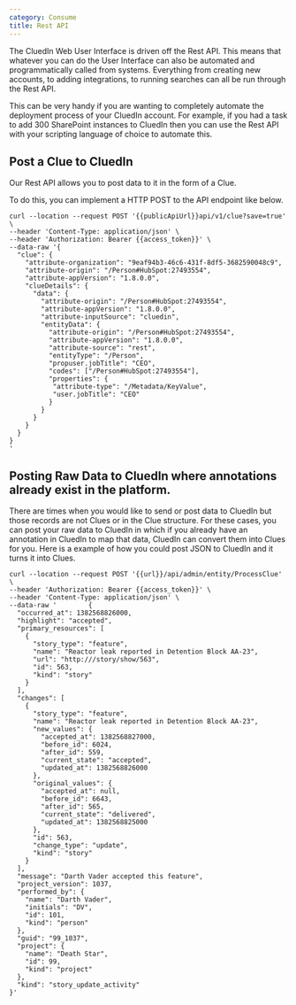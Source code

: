 ```yaml
---
category: Consume
title: Rest API
---
```


The CluedIn Web User Interface is driven off the Rest API. This means that whatever you can do the User Interface can also be automated and programmatically called from systems. Everything from creating new accounts, to adding integrations, to running searches can all be run through the Rest API. 

This can be very handy if you are wanting to completely automate the deployment process of your CluedIn account. For example, if you had a task to add 300 SharePoint instances to CluedIn then you can use the Rest API with your scripting language of choice to automate this. 

## Post a Clue to CluedIn

Our Rest API allows you to post data to it in the form of a Clue. 

To do this, you can implement a HTTP POST to the API endpoint like below.

```
curl --location --request POST '{{publicApiUrl}}api/v1/clue?save=true' \
--header 'Content-Type: application/json' \
--header 'Authorization: Bearer {{access_token}}' \
--data-raw '{
  "clue": {
    "attribute-organization": "9eaf94b3-46c6-431f-8df5-3682590048c9",
    "attribute-origin": "/Person#HubSpot:27493554",
    "attribute-appVersion": "1.8.0.0",
    "clueDetails": {
      "data": {
        "attribute-origin": "/Person#HubSpot:27493554",
        "attribute-appVersion": "1.8.0.0",
        "attribute-inputSource": "cluedin",
        "entityData": {
          "attribute-origin": "/Person#HubSpot:27493554",
          "attribute-appVersion": "1.8.0.0",
          "attribute-source": "rest",
          "entityType": "/Person",
	      "propuser.jobTitle": "CEO",
          "codes": ["/Person#HubSpot:27493554"],
          "properties": {
           "attribute-type": "/Metadata/KeyValue",
           "user.jobTitle": "CEO"
          }
        }
      }
    }
  }
}
'
```

## Posting Raw Data to CluedIn where annotations already exist in the platform. 

There are times when you would like to send or post data to CluedIn but those records are not Clues or in the Clue structure. For these cases, you can post your raw data to CluedIn in which if you already have an annotation in CluedIn to map that data, CluedIn can convert them into Clues for you. Here is a example of how you could post JSON to CluedIn and it turns it into Clues.

```
curl --location --request POST '{{url}}/api/admin/entity/ProcessClue' \
--header 'Authorization: Bearer {{access_token}}' \
--header 'Content-Type: application/json' \
--data-raw '        {
  "occurred_at": 1382568826000,
  "highlight": "accepted",
  "primary_resources": [
    {
      "story_type": "feature",
      "name": "Reactor leak reported in Detention Block AA-23",
      "url": "http:///story/show/563",
      "id": 563,
      "kind": "story"
    }
  ],
  "changes": [
    {
      "story_type": "feature",
      "name": "Reactor leak reported in Detention Block AA-23",
      "new_values": {
        "accepted_at": 1382568827000,
        "before_id": 6024,
        "after_id": 559,
        "current_state": "accepted",
        "updated_at": 1382568826000
      },
      "original_values": {
        "accepted_at": null,
        "before_id": 6643,
        "after_id": 565,
        "current_state": "delivered",
        "updated_at": 1382568825000
      },
      "id": 563,
      "change_type": "update",
      "kind": "story"
    }
  ],
  "message": "Darth Vader accepted this feature",
  "project_version": 1037,
  "performed_by": {
    "name": "Darth Vader",
    "initials": "DV",
    "id": 101,
    "kind": "person"
  },
  "guid": "99_1037",
  "project": {
    "name": "Death Star",
    "id": 99,
    "kind": "project"
  },
  "kind": "story_update_activity"
}'
```